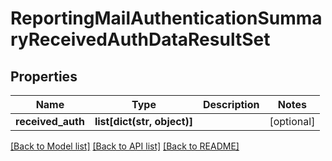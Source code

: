 # ReportingMailAuthenticationSummaryReceivedAuthDataResultSet

## Properties
Name | Type | Description | Notes
------------ | ------------- | ------------- | -------------
**received_auth** | **list[dict(str, object)]** |  | [optional] 

[[Back to Model list]](../README.md#documentation-for-models) [[Back to API list]](../README.md#documentation-for-api-endpoints) [[Back to README]](../README.md)

